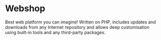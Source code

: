 # Webshop
Best web platform you can imagine! Written on PHP, includes updates and downloads from any Internet repository and allows deep customisation using built-in tools and any third-party packages.
